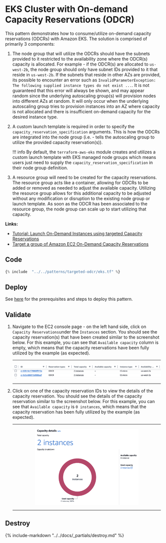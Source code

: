 # EKS Cluster with On-demand Capacity Reservations (ODCR)

This pattern demonstrates how to consume/utilize on-demand capacity reservations (ODCRs) with Amazon EKS. The solution is comprised of primarily 3 components:

1. The node group that will utilize the ODCRs should have the subnets provided to it restricted to the availability zone where the ODCR(s) capacity is allocated. For example - if the ODCR(s) are allocated to `us-west-2b`, the node group should only have subnet IDs provided to it that reside in `us-west-2b`. If the subnets that reside in other AZs are provided, its possible to encounter an error such as `InvalidParameterException: The following supplied instance types do not exist ...`. It is not guaranteed that this error will always be shown, and may appear random since the underlying autoscaling group(s) will provision nodes into different AZs at random. It will only occur when the underlying autoscaling group tries to provision instances into an AZ where capacity is not allocated and there is insufficient on-demand capacity for the desired instance type.

2. A custom launch template is required in order to specify the `capacity_reservation_specification` arguments. This is how the ODCRs are integrated into the node group (i.e. - tells the autoscaling group to utilize the provided capacity reservation(s)).

    !!! info
        By default, the `terraform-aws-eks` module creates and utilizes a custom launch template with EKS managed node groups which means users just need to supply the `capacity_reservation_specification` in their node group definition.

3. A resource group will need to be created for the capacity reservations. The resource group acts like a container, allowing for ODCRs to be added or removed as needed to adjust the available capacity. Utilizing the resource group allows for this additional capacity to be adjusted without any modification or disruption to the existing node group or launch template. As soon as the ODCR has been associated to the resource group, the node group can scale up to start utilizing that capacity.

<b>Links:</b>

- [Tutorial: Launch On-Demand Instances using targeted Capacity Reservations](https://docs.aws.amazon.com/AWSEC2/latest/UserGuide/ec2-fleet-launch-on-demand-instances-using-targeted-capacity-reservations-walkthrough.html)
- [Target a group of Amazon EC2 On-Demand Capacity Reservations](https://aws.amazon.com/blogs/mt/target-a-group-of-amazon-ec2-on-demand-capacity-reservations/)

## Code

```terraform hl_lines="34-51"
{% include  "../../patterns/targeted-odcr/eks.tf" %}
```

## Deploy

See [here](https://aws-ia.github.io/terraform-aws-eks-blueprints/getting-started/#prerequisites) for the prerequisites and steps to deploy this pattern.

## Validate

1. Navigate to the EC2 console page - on the left hand side, click on `Capacity Reservations`under the `Instances` section. You should see the capacity reservation(s) that have been created similar to the screenshot below. For this example, you can see that `Available capacity` column is empty, which means that the capacity reservations have been fully utilized by the example (as expected).

      ---

      <div align="center">
         <img
            src="./assets/odcr-screenshot1.png"
            alt="Capacity reservation console"
         />
      </div>

      ---

2. Click on one of the capacity reservation IDs to view the details of the capacity reservation. You should see the details of the capacity reservation similar to the screenshot below. For this example, you can see that `Available capacity` is `0 instances`, which means that the capacity reservation has been fully utilized by the example (as expected).

      ---

      <div align="center">
         <img
            src="./assets/odcr-screenshot2.png"
            width="70%"
            alt="Capacity reservation details"
         />
      </div>

      ---

## Destroy

{%
   include-markdown "../../docs/_partials/destroy.md"
%}
